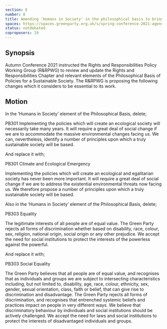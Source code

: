 ```yaml
---
section: E
number: 8
title: Amending 'Humans in Society' in the philosophical basis to bring it up to date
spaces: https://spaces.greenparty.org.uk/s/spring-conference-2021-agenda-forum2/?contentId=77763
status: notdebated
coproposers: 19
---
```

## Synopsis

Autumn Conference 2021 instructed the Rights and Responsibilities Policy Working Group (R&RPWG) to review and update the Rights and Responsibilities Chapter and relevant elements of the Philosophical Basis of Policies for a Sustainable Society. The R&RPWG is proposing the following changes which it considers to be essential to its work.

## Motion

In the ‘Humans in Society’ element of the Philosophical Basis, delete;

PB301 Implementing the policies which will create an ecological society will necessarily take many years. It will require a great deal of social change if we are to accommodate the massive environmental changes facing us. We can, nevertheless, identify a number of principles upon which a truly sustainable society will be based.

And replace it with;

PB301 Climate and Ecological Emergency

Implementing the policies which will create an ecological and egalitarian society has never been more important. It will require a great deal of social change if we are to address the existential environmental threats now facing us. We therefore propose a number of principles upon which a truly sustainable society will be based.

Also in the ‘Humans in Society’ element of the Philosophical Basis, delete;

PB303 Equality

The legitimate interests of all people are of equal value. The Green Party rejects all forms of discrimination whether based on disability, race, colour, sex, religion, national origin, social origin or any other prejudice. We accept the need for social institutions to protect the interests of the powerless against the powerful.

And replace it with;

PB303 Social Equality

The Green Party believes that all people are of equal value, and recognises that as individuals and groups we are subject to intersecting characteristics including, but not limited to, disability, age, race, colour, ethnicity, sex, gender, sexual orientation, class, faith or belief, that can give rise to discrimination and disadvantage. The Green Party rejects all forms of discrimination, and recognises that entrenched systemic beliefs and practices impact on people in very different ways. We believe that discriminatory behaviour by individuals and social institutions should be actively challenged. We accept the need for laws and social institutions to protect the interests of disadvantaged individuals and groups.
